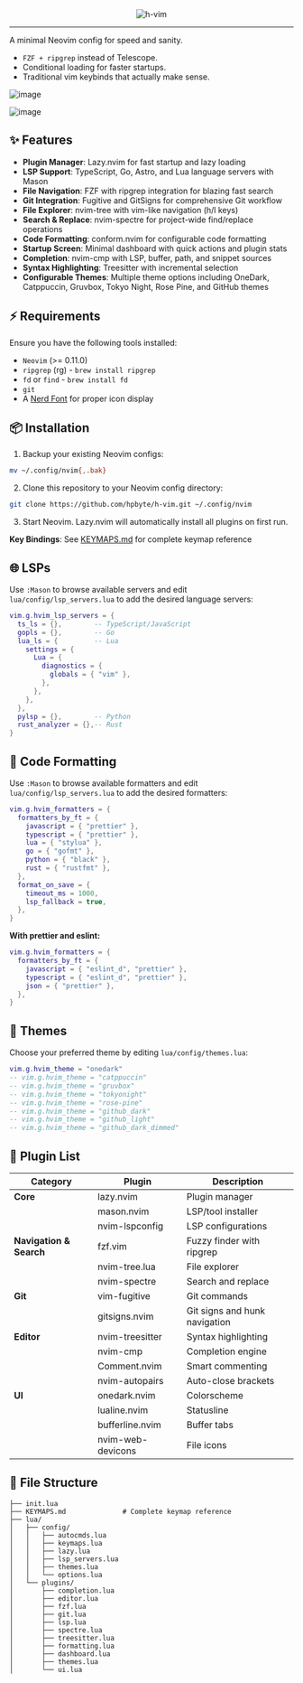 <div align="center">
  <img src="https://github.com/user-attachments/assets/1aff0425-aabb-4cd4-964c-3bc9a75b8678" alt="h-vim" />
</div>

<hr />

A minimal Neovim config for speed and sanity.

- `FZF + ripgrep` instead of Telescope.
- Conditional loading for faster startups.
- Traditional vim keybinds that actually make sense.

![image](https://github.com/user-attachments/assets/76506261-db56-4548-80f4-d9556f3923dc)

![image](https://github.com/user-attachments/assets/0721eeda-66e8-4eaf-a632-a5f02a563aef)

## ✨ Features

- **Plugin Manager**: Lazy.nvim for fast startup and lazy loading
- **LSP Support**: TypeScript, Go, Astro, and Lua language servers with Mason
- **File Navigation**: FZF with ripgrep integration for blazing fast search
- **Git Integration**: Fugitive and GitSigns for comprehensive Git workflow
- **File Explorer**: nvim-tree with vim-like navigation (h/l keys)
- **Search & Replace**: nvim-spectre for project-wide find/replace operations
- **Code Formatting**: conform.nvim for configurable code formatting
- **Startup Screen**: Minimal dashboard with quick actions and plugin stats
- **Completion**: nvim-cmp with LSP, buffer, path, and snippet sources
- **Syntax Highlighting**: Treesitter with incremental selection
- **Configurable Themes**: Multiple theme options including OneDark, Catppuccin, Gruvbox, Tokyo Night, Rose Pine, and GitHub themes

## ⚡️ Requirements

Ensure you have the following tools installed:

- `Neovim` (>= 0.11.0)
- `ripgrep` (rg) - `brew install ripgrep`
- `fd` or `find` - `brew install fd`
- `git`
- A [Nerd Font](https://www.nerdfonts.com/) for proper icon display

## 📦 Installation

1. Backup your existing Neovim configs:

```bash
mv ~/.config/nvim{,.bak}
```

2. Clone this repository to your Neovim config directory:

```bash
git clone https://github.com/hpbyte/h-vim.git ~/.config/nvim
```

3. Start Neovim. Lazy.nvim will automatically install all plugins on first run.

**Key Bindings**: See [KEYMAPS.md](KEYMAPS.md) for complete keymap reference

## 🌐 LSPs

Use `:Mason` to browse available servers and edit `lua/config/lsp_servers.lua` to add the desired language servers:

```lua
vim.g.hvim_lsp_servers = {
  ts_ls = {},        -- TypeScript/JavaScript
  gopls = {},        -- Go
  lua_ls = {         -- Lua
    settings = {
      Lua = {
        diagnostics = {
          globals = { "vim" },
        },
      },
    },
  },
  pylsp = {},        -- Python
  rust_analyzer = {},-- Rust
}
```

## 🎨 Code Formatting

Use `:Mason` to browse available formatters and edit `lua/config/lsp_servers.lua` to add the desired formatters:

```lua
vim.g.hvim_formatters = {
  formatters_by_ft = {
    javascript = { "prettier" },
    typescript = { "prettier" },
    lua = { "stylua" },
    go = { "gofmt" },
    python = { "black" },
    rust = { "rustfmt" },
  },
  format_on_save = {
    timeout_ms = 1000,
    lsp_fallback = true,
  },
}
```

**With prettier and eslint:**

```lua
vim.g.hvim_formatters = {
  formatters_by_ft = {
    javascript = { "eslint_d", "prettier" },
    typescript = { "eslint_d", "prettier" },
    json = { "prettier" },
  },
}
```

## 🎨 Themes

Choose your preferred theme by editing `lua/config/themes.lua`:

```lua
vim.g.hvim_theme = "onedark"
-- vim.g.hvim_theme = "catppuccin"
-- vim.g.hvim_theme = "gruvbox"
-- vim.g.hvim_theme = "tokyonight"
-- vim.g.hvim_theme = "rose-pine"
-- vim.g.hvim_theme = "github_dark"
-- vim.g.hvim_theme = "github_light"
-- vim.g.hvim_theme = "github_dark_dimmed"
```

## 🔌 Plugin List

| Category                | Plugin            | Description                   |
| ----------------------- | ----------------- | ----------------------------- |
| **Core**                | lazy.nvim         | Plugin manager                |
|                         | mason.nvim        | LSP/tool installer            |
|                         | nvim-lspconfig    | LSP configurations            |
| **Navigation & Search** | fzf.vim           | Fuzzy finder with ripgrep     |
|                         | nvim-tree.lua     | File explorer                 |
|                         | nvim-spectre      | Search and replace            |
| **Git**                 | vim-fugitive      | Git commands                  |
|                         | gitsigns.nvim     | Git signs and hunk navigation |
| **Editor**              | nvim-treesitter   | Syntax highlighting           |
|                         | nvim-cmp          | Completion engine             |
|                         | Comment.nvim      | Smart commenting              |
|                         | nvim-autopairs    | Auto-close brackets           |
| **UI**                  | onedark.nvim      | Colorscheme                   |
|                         | lualine.nvim      | Statusline                    |
|                         | bufferline.nvim   | Buffer tabs                   |
|                         | nvim-web-devicons | File icons                    |

## 📁 File Structure

```
├── init.lua
├── KEYMAPS.md              # Complete keymap reference
├── lua/
│   ├── config/
│   │   ├── autocmds.lua
│   │   ├── keymaps.lua
│   │   ├── lazy.lua
│   │   ├── lsp_servers.lua
│   │   ├── themes.lua
│   │   └── options.lua
│   └── plugins/
│       ├── completion.lua
│       ├── editor.lua
│       ├── fzf.lua
│       ├── git.lua
│       ├── lsp.lua
│       ├── spectre.lua
│       ├── treesitter.lua
│       ├── formatting.lua
│       ├── dashboard.lua
│       ├── themes.lua
│       └── ui.lua
```
